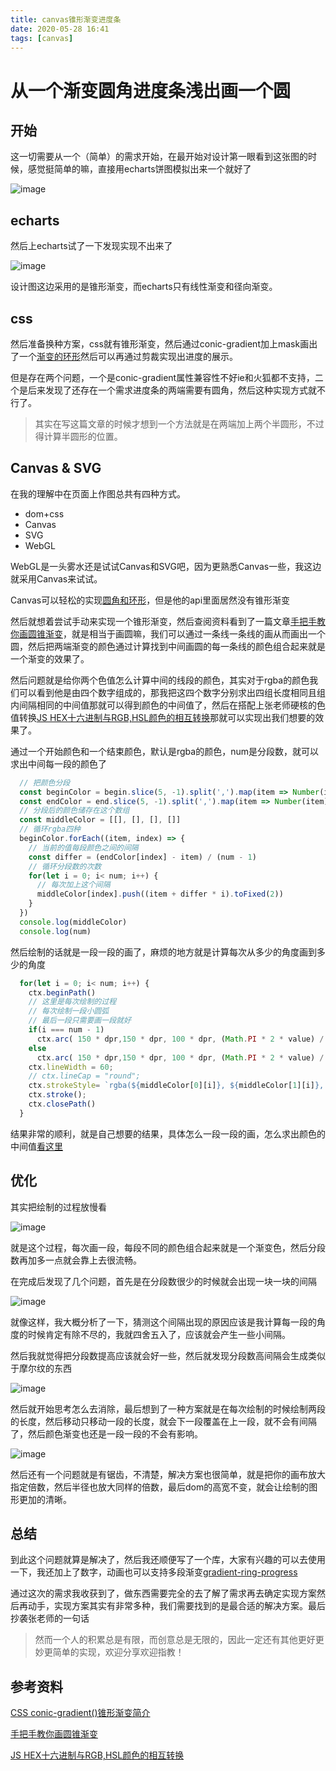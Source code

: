 ```yaml
---
title: canvas锥形渐变进度条
date: 2020-05-28 16:41
tags: [canvas]
---
```

# 从一个渐变圆角进度条浅出画一个圆

## 开始
这一切需要从一个（简单）的需求开始，在最开始对设计第一眼看到这张图的时候，感觉挺简单的嘛，直接用echarts饼图模拟出来一个就好了

![image](https://postimg.cc/LY1rHw1d)

<!--more-->

## echarts

然后上echarts试了一下发现实现不出来了

![image](https://postimg.cc/68bSCtVJ)

设计图这边采用的是锥形渐变，而echarts只有线性渐变和径向渐变。

## css

然后准备换种方案，css就有锥形渐变，然后通过conic-gradient加上mask画出了一个[渐变的环形](https://jsbin.com/holuxusiyi/1/edit?html,css,output)然后可以再通过剪裁实现出进度的展示。

但是存在两个问题，一个是conic-gradient属性兼容性不好ie和火狐都不支持，二个是后来发现了还存在一个需求进度条的两端需要有圆角，然后这种实现方式就不行了。
> 其实在写这篇文章的时候才想到一个方法就是在两端加上两个半圆形，不过得计算半圆形的位置。

## Canvas & SVG
在我的理解中在页面上作图总共有四种方式。
* dom+css
* Canvas
* SVG
* WebGL

WebGL是一头雾水还是试试Canvas和SVG吧，因为更熟悉Canvas一些，我这边就采用Canvas来试试。

Canvas可以轻松的实现[圆角和环形](https://jsbin.com/ceyehazaxo/1/edit?html,js,output)，但是他的api里面居然没有锥形渐变

然后就想着尝试手动来实现一个锥形渐变，然后查阅资料看到了一篇文章[手把手教你画圆锥渐变](https://juejin.im/post/5cc506f7f265da03474e0a73)，就是相当于画圆嘛，我们可以通过一条线一条线的画从而画出一个圆，然后把两端渐变的颜色通过计算找到中间画圆的每一条线的颜色组合起来就是一个渐变的效果了。

然后问题就是给你两个色值怎么计算中间的线段的颜色，其实对于rgba的颜色我们可以看到他是由四个数字组成的，那我把这四个数字分别求出四组长度相同且组内间隔相同的中间值那就可以得到颜色的中间值了，然后在搭配上张老师硬核的色值转换[JS HEX十六进制与RGB,HSL颜色的相互转换](https://www.zhangxinxu.com/wordpress/2010/03/javascript-hex-rgb-hsl-color-convert/)那就可以实现出我们想要的效果了。

通过一个开始颜色和一个结束颜色，默认是rgba的颜色，num是分段数，就可以求出中间每一段的颜色了
```javascript
  // 把颜色分段
  const beginColor = begin.slice(5, -1).split(',').map(item => Number(item))
  const endColor = end.slice(5, -1).split(',').map(item => Number(item))
  // 分段后的颜色储存在这个数组
  const middleColor = [[], [], [], []]
  // 循环rgba四种
  beginColor.forEach((item, index) => {
    // 当前的值每段颜色之间的间隔
    const differ = (endColor[index] - item) / (num - 1)
    // 循环分段数的次数
    for(let i = 0; i< num; i++) {
      // 每次加上这个间隔
      middleColor[index].push((item + differ * i).toFixed(2))
    }
  })
  console.log(middleColor)
  console.log(num)
```

然后绘制的话就是一段一段的画了，麻烦的地方就是计算每次从多少的角度画到多少的角度

```javascript
  for(let i = 0; i< num; i++) {
    ctx.beginPath()
    // 这里是每次绘制的过程
    // 每次绘制一段小圆弧
    // 最后一段只需要画一段就好    
    if(i === num - 1) 
      ctx.arc( 150 * dpr,150 * dpr, 100 * dpr, (Math.PI * 2 * value) / num * i, (Math.PI * 2 * value) / num * (i + 1));
    else
      ctx.arc( 150 * dpr,150 * dpr, 100 * dpr, (Math.PI * 2 * value) / num * i, (Math.PI * 2 * value) / num * (i + 2));
    ctx.lineWidth = 60;
    // ctx.lineCap = "round";
    ctx.strokeStyle= `rgba(${middleColor[0][i]}, ${middleColor[1][i]}, ${middleColor[2][i]}, ${middleColor[3][i]})`;
    ctx.stroke();   
    ctx.closePath() 
  }
```

结果非常的顺利，就是自己想要的结果，具体怎么一段一段的画，怎么求出颜色的中间值[看这里](https://jsbin.com/coconipuhi/2/edit?js,output)

## 优化
其实把绘制的过程放慢看

![image](https://postimg.cc/JyyFqvKy)

就是这个过程，每次画一段，每段不同的颜色组合起来就是一个渐变色，然后分段数再加多一点就会靠上去很流畅。

在完成后发现了几个问题，首先是在分段数很少的时候就会出现一块一块的间隔

![image](https://postimg.cc/7CcFrwbM)

就像这样，我大概分析了一下，猜测这个间隔出现的原因应该是我计算每一段的角度的时候肯定有除不尽的，我就四舍五入了，应该就会产生一些小间隔。

然后我就觉得把分段数提高应该就会好一些，然后就发现分段数高间隔会生成类似于摩尔纹的东西

![image](https://postimg.cc/xNVBq5vX)

然后就开始思考怎么去消除，最后想到了一种方案就是在每次绘制的时候绘制两段的长度，然后移动只移动一段的长度，就会下一段覆盖在上一段，就不会有间隔了，然后颜色渐变也还是一段一段的不会有影响。

![image](https://postimg.cc/kDWkLrCK)

然后还有一个问题就是有锯齿，不清楚，解决方案也很简单，就是把你的画布放大指定倍数，然后半径也放大同样的倍数，最后dom的高宽不变，就会让绘制的图形更加的清晰。

## 总结
到此这个问题就算是解决了，然后我还顺便写了一个库，大家有兴趣的可以去使用一下，我还加上了数字，动画也可以支持多段渐变[gradient-ring-progress](https://github.com/WindStormrage/gradient-ring-progress)

通过这次的需求我收获到了，做东西需要完全的去了解了需求再去确定实现方案然后再动手，实现方案其实有非常多种，我们需要找到的是最合适的解决方案。最后抄袭张老师的一句话
> 然而一个人的积累总是有限，而创意总是无限的，因此一定还有其他更好更妙更简单的实现，欢迎分享欢迎指教！

## 参考资料

[CSS conic-gradient()锥形渐变简介](https://www.zhangxinxu.com/wordpress/2020/04/css-conic-gradient/?shrink=1)

[手把手教你画圆锥渐变](https://juejin.im/post/5cc506f7f265da03474e0a73)

[JS HEX十六进制与RGB,HSL颜色的相互转换](https://www.zhangxinxu.com/wordpress/2010/03/javascript-hex-rgb-hsl-color-convert/)

